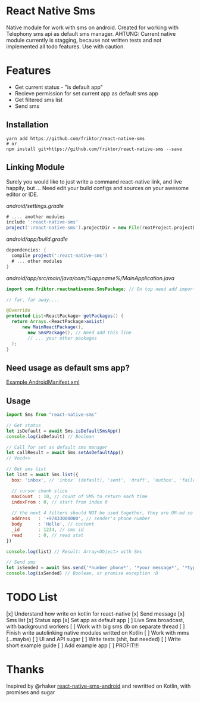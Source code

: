 # React Native Sms
Native module for work with sms on android. Created for working with Telephony sms api as default sms manager.
AHTUNG: Current native module currently is stagging, because not written tests and not implemented all todo features. Use with caution.

# Features
* Get current status - "is default app"
* Recieve permission for set current app as default sms app
* Get filtered sms list
* Send sms

## Installation
```
yarn add https://github.com/friktor/react-native-sms
# or 
npm install git+https://github.com/friktor/react-native-sms --save
```

## Linking Module
Surely you would like to just write a command react-native link, and live happily, but ...
Need edit your build configs and sources on your awesome editor or IDE.

_android/settings.gradle_
``` groovy
# .... another modules
include ':react-native-sms'
project(':react-native-sms').projectDir = new File(rootProject.projectDir, '../node_modules/react-native-sms/android')
```

_android/app/build.gradle_
``` groovy
dependencies: {
  compile project(':react-native-sms')
  # ... other modules
}
```

_android/app/src/main/java/com/%appname%/MainApplication.java_
``` java
import com.friktor.reactnativesms.SmsPackage; // On top need add import module package

// far, far away....

@Override
protected List<ReactPackage> getPackages() {
  return Arrays.<ReactPackage>asList(
      new MainReactPackage(),
        new SmsPackage(), // Need add this line
        // ... your other packages
  );
}
```

## Need usage as default sms app?
[Example AndroidManifest.xml](samples/AndroidManifest.xml)

## Usage
``` js
import Sms from "react-native-sms"

// Get status
let isDefault = await Sms.isDefaultSmsApp()
console.log(isDefault) // Boolean

// Call for set as default sms manager
let callResult = await Sms.setAsDefaultApp()
// Void<>

// Get sms list
let list = await Sms.list({
  box: 'inbox', // 'inbox' (default), 'sent', 'draft', 'outbox', 'failed', 'queued', and ''

  // cursor chunk slice
  maxCount  : 10, // count of SMS to return each time
  indexFrom : 0, // start from index 0
    
  // the next 4 filters should NOT be used together, they are OR-ed so pick one
  address   : '+97433000000', // sender's phone number
  body      : 'Hello', // content
  _id       : 1234, // sms id
  read      : 0, // read stat
})

console.log(list) // Result: Array<Object> with Sms

// Send sms
let isSended = await Sms.send('*number phone*', '*your message*', '*type: sendDirect or sendIndirect*')
console.log(isSended) // Boolean, or promise exception :D
```

# TODO List
[x] Understand how write on kotlin for react-native
[x] Send message
[x] Sms list
[x] Status app
[x] Set app as default app
[ ] Live Sms broadcast, with background workers
[ ] Work with big sms db on separate thread
[ ] Finish write autolinking native modules writted on Kotlin
[ ] Work with mms (...maybe)
[ ] UI and API sugar
[ ] Write tests (shit, but needed)
[ ] Write short example guide
[ ] Add example app
[ ] PROFIT!!!

# Thanks
Inspired by @rhaker [react-native-sms-android](https://github.com/rhaker/react-native-sms-android) and rewritted on Kotlin, with promises and sugar
